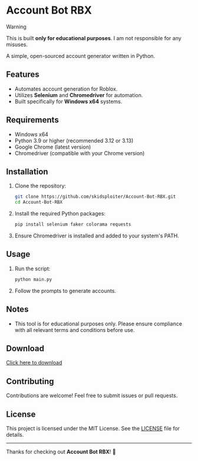 # Account Bot RBX

> [!WARNING]
> This is built **only for educational purposes**. I am not responsible for any misuses.

A simple, open-sourced account generator written in Python.

## Features
- Automates account generation for Roblox.
- Utilizes **Selenium** and **Chromedriver** for automation.
- Built specifically for **Windows x64** systems.

## Requirements
- Windows x64
- Python 3.9 or higher (recommended 3.12 or 3.13)
- Google Chrome (latest version)
- Chromedriver (compatible with your Chrome version)

## Installation
1. Clone the repository:
   ```bash
   git clone https://github.com/skidsploiter/Account-Bot-RBX.git
   cd Account-Bot-RBX
   ```
2. Install the required Python packages:
   ```bash
   pip install selenium faker colorama requests
   ```
3. Ensure Chromedriver is installed and added to your system's PATH.

## Usage
1. Run the script:
   ```bash
   python main.py
   ```
2. Follow the prompts to generate accounts.

## Notes
- This tool is for educational purposes only. Please ensure compliance with all relevant terms and conditions before use.

## Download
[Click here to download](https://github.com/skidsploiter/Account-Bot-RBX)

## Contributing
Contributions are welcome! Feel free to submit issues or pull requests.

## License
This project is licensed under the MIT License. See the [LICENSE](LICENSE) file for details.

---

Thanks for checking out **Account Bot RBX**! 🚀
